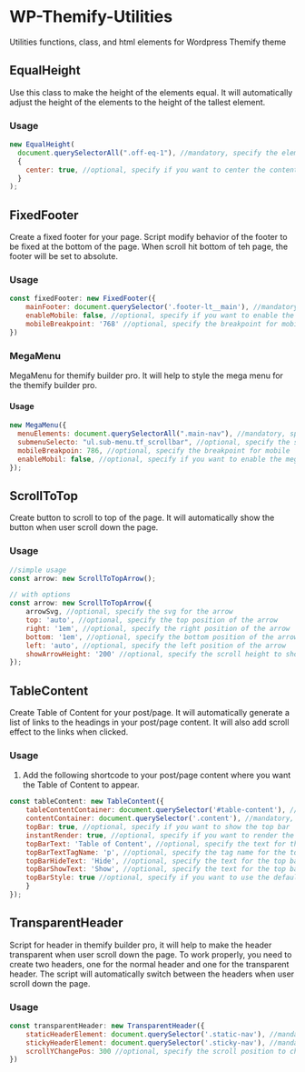 # WP-Themify-Utilities

Utilities functions, class, and html elements for Wordpress Themify theme

## EqualHeight

Use this class to make the height of the elements equal. It will automatically adjust the height of the elements to the height of the tallest element.

### Usage

```javascript
new EqualHeight(
  document.querySelectorAll(".off-eq-1"), //mandatory, specify the elements you want to make the height equal
  {
    center: true, //optional, specify if you want to center the content
  }
);
```

## FixedFooter

Create a fixed footer for your page. Script modify behavior of the footer to be fixed at the bottom of the page. When scroll hit bottom of teh page, the footer will be set to absolute.

### Usage

```javascript
const fixedFooter: new FixedFooter({
    mainFooter: document.querySelector('.footer-lt__main'), //mandatory, specify the main footer element
    enableMobile: false, //optional, specify if you want to enable the fixed footer on mobile (default is false)
    mobileBreakpoint: '768' //optional, specify the breakpoint for mobile
})
```

### MegaMenu

MegaMenu for themify builder pro. It will help to style the mega menu for the themify builder pro.

#### Usage

```javascript
new MegaMenu({
  menuElements: document.querySelectorAll(".main-nav"), //mandatory, specify the menu elements
  submenuSelecto: "ul.sub-menu.tf_scrollbar", //optional, specify the selector for the submenus
  mobileBreakpoin: 786, //optional, specify the breakpoint for mobile
  enableMobil: false, //optional, specify if you want to enable the mega menu on mobile
});
```

## ScrollToTop

Create button to scroll to top of the page. It will automatically show the button when user scroll down the page.

### Usage

```javascript
//simple usage
const arrow: new ScrollToTopArrow();

// with options
const arrow: new ScrollToTopArrow({
    arrowSvg, //optional, specify the svg for the arrow
    top: 'auto', //optional, specify the top position of the arrow
    right: '1em', //optional, specify the right position of the arrow
    bottom: '1em', //optional, specify the bottom position of the arrow
    left: 'auto', //optional, specify the left position of the arrow
    showArrowHeight: '200' //optional, specify the scroll height to show the arrow
});
```

## TableContent

Create Table of Content for your post/page. It will automatically generate a list of links to the headings in your post/page content. It will also add scroll effect to the links when clicked.

### Usage

1. Add the following shortcode to your post/page content where you want the Table of Content to appear.

```javascript
const tableContent: new TableContent({
    tableContentContainer: document.querySelector('#table-content'), //mandatory, specify the container for the table of content
    contentContainer: document.querySelector('.content'), //mandatory, specify the container for the content
    topBar: true, //optional, specify if you want to show the top bar
    instantRender: true, //optional, specify if you want to render the table of content instantly, you can use .render() method to render it later
    topBarText: 'Table of Content', //optional, specify the text for the top bar
    topBarTextTagName: 'p', //optional, specify the tag name for the top bar text
    topBarHideText: 'Hide', //optional, specify the text for the top bar when it is hidden
    topBarShowText: 'Show', //optional, specify the text for the top bar when it is shown
    topBarStyle: true //optional, specify if you want to use the default style for the top bar
    }
});
```

## TransparentHeader

Script for header in themify builder pro, it will help to make the header transparent when user scroll down the page. To work properly, you need to create two headers, one for the normal header and one for the transparent header. The script will automatically switch between the headers when user scroll down the page.

### Usage

```javascript
const transparentHeader: new TransparentHeader({
    staticHeaderElement: document.querySelector('.static-nav'), //mandatory, specify the static header element
    stickyHeaderElement: document.querySelector('.sticky-nav'), //mandatory, specify the sticky header element
    scrollYChangePos: 300 //optional, specify the scroll position to change the header
})
```
